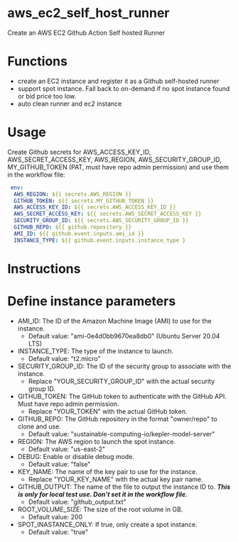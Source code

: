 # aws_ec2_self_host_runner
Create an AWS EC2 Github Action Self hosted Runner
 
 # Functions 
 - create an EC2 instance and register it as a Github self-hosted runner 
 - support spot instance. Fall back to on-demand if no spot instance found or bid price too low. 
 - auto clean runner and ec2 instance

 # Usage
 Create Github secrets for AWS_ACCESS_KEY_ID, AWS_SECRET_ACCESS_KEY, AWS_REGION, AWS_SECURITY_GROUP_ID, MY_GITHUB_TOKEN (PAT, must have repo admin permission) 
 and use them in the workflow file:
```yaml
 env:
  AWS_REGION: ${{ secrets.AWS_REGION }}
  GITHUB_TOKEN: ${{ secrets.MY_GITHUB_TOKEN }}
  AWS_ACCESS_KEY_ID: ${{ secrets.AWS_ACCESS_KEY_ID }}
  AWS_SECRET_ACCESS_KEY: ${{ secrets.AWS_SECRET_ACCESS_KEY }}
  SECURITY_GROUP_ID: ${{ secrets.AWS_SECURITY_GROUP_ID }}
  GITHUB_REPO: ${{ github.repository }}
  AMI_ID: ${{ github.event.inputs.ami_id }}
  INSTANCE_TYPE: ${{ github.event.inputs.instance_type }
```  

# Instructions

# Define instance parameters

- AMI_ID: The ID of the Amazon Machine Image (AMI) to use for the instance.
  - Default value: "ami-0e4d0bb9670ea8db0" (Ubuntu Server 20.04 LTS)
- INSTANCE_TYPE: The type of the instance to launch.
  - Default value: "t2.micro"
- SECURITY_GROUP_ID: The ID of the security group to associate with the instance.
  - Replace "YOUR_SECURITY_GROUP_ID" with the actual security group ID.
- GITHUB_TOKEN: The GitHub token to authenticate with the GitHub API. Must have repo admin permission.
  - Replace "YOUR_TOKEN" with the actual GitHub token.
- GITHUB_REPO: The GitHub repository in the format "owner/repo" to clone and use.
  - Default value: "sustainable-computing-io/kepler-model-server"
- REGION: The AWS region to launch the spot instance.
  - Default value: "us-east-2"
- DEBUG: Enable or disable debug mode.
  - Default value: "false"
- KEY_NAME: The name of the key pair to use for the instance.
  - Replace "YOUR_KEY_NAME" with the actual key pair name.
- GITHUB_OUTPUT: The name of the file to output the instance ID to. ***This is only for local test use. Don't set it in the workflow file.***
  - Default value: "github_output.txt"
- ROOT_VOLUME_SIZE: The size of the root volume in GB.
  - Default value: 200
- SPOT_INASTANCE_ONLY: If true, only create a spot instance.
  - Default value: "true"

